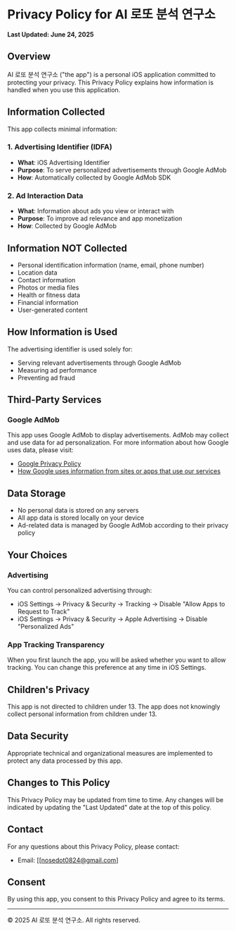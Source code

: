 # Privacy Policy for AI 로또 분석 연구소

**Last Updated: June 24, 2025**

## Overview
AI 로또 분석 연구소 ("the app") is a personal iOS application committed to protecting your privacy. This Privacy Policy explains how information is handled when you use this application.

## Information Collected
This app collects minimal information:

### 1. Advertising Identifier (IDFA)
- **What**: iOS Advertising Identifier
- **Purpose**: To serve personalized advertisements through Google AdMob
- **How**: Automatically collected by Google AdMob SDK

### 2. Ad Interaction Data
- **What**: Information about ads you view or interact with
- **Purpose**: To improve ad relevance and app monetization
- **How**: Collected by Google AdMob

## Information NOT Collected
- Personal identification information (name, email, phone number)
- Location data
- Contact information
- Photos or media files
- Health or fitness data
- Financial information
- User-generated content

## How Information is Used
The advertising identifier is used solely for:
- Serving relevant advertisements through Google AdMob
- Measuring ad performance
- Preventing ad fraud

## Third-Party Services
### Google AdMob
This app uses Google AdMob to display advertisements. AdMob may collect and use data for ad personalization. For more information about how Google uses data, please visit:
- [Google Privacy Policy](https://policies.google.com/privacy)
- [How Google uses information from sites or apps that use our services](https://policies.google.com/technologies/partner-sites)

## Data Storage
- No personal data is stored on any servers
- All app data is stored locally on your device
- Ad-related data is managed by Google AdMob according to their privacy policy

## Your Choices
### Advertising
You can control personalized advertising through:
- iOS Settings → Privacy & Security → Tracking → Disable "Allow Apps to Request to Track"
- iOS Settings → Privacy & Security → Apple Advertising → Disable "Personalized Ads"

### App Tracking Transparency
When you first launch the app, you will be asked whether you want to allow tracking. You can change this preference at any time in iOS Settings.

## Children's Privacy
This app is not directed to children under 13. The app does not knowingly collect personal information from children under 13.

## Data Security
Appropriate technical and organizational measures are implemented to protect any data processed by this app.

## Changes to This Policy
This Privacy Policy may be updated from time to time. Any changes will be indicated by updating the "Last Updated" date at the top of this policy.

## Contact
For any questions about this Privacy Policy, please contact:
- Email: [[nosedot0824@gmail.com]

## Consent
By using this app, you consent to this Privacy Policy and agree to its terms.

---

© 2025 AI 로또 분석 연구소. All rights reserved.
